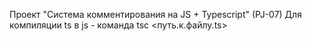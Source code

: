 Проект "Система комментирования на JS + Typescript" (PJ-07)
Для компиляции ts в js - команда tsc <путь.к.файлу.ts>